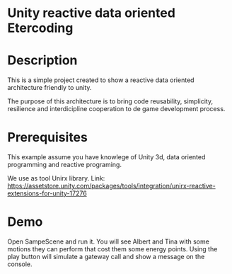 # Unity reactive data oriented Etercoding

# Description

This is a simple project created to show a reactive data oriented architecture friendly to unity. 

The purpose of this architecture is to bring code reusability, simplicity, resilience and interdicipline cooperation to de game development process.

# Prerequisites

This example assume you have knowlege of Unity 3d, data oriented programming and reactive programing.

We use as tool Unirx library. 
Link: https://assetstore.unity.com/packages/tools/integration/unirx-reactive-extensions-for-unity-17276

# Demo
Open SampeScene and run it. You will see Albert and Tina with some motions they can perform that cost them some energy points. Using the play button will simulate a gateway call and show a message on the console.


